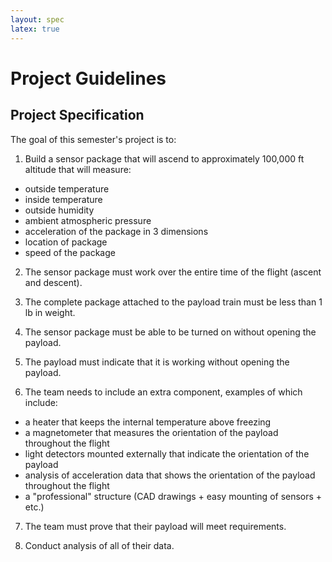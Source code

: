 ```yaml
---
layout: spec
latex: true
---
```


# Project Guidelines


## Project Specification

The goal of this semester's project is to:

1. Build a sensor package that will ascend to approximately 100,000 ft altitude that will measure:
- outside temperature
- inside temperature
- outside humidity
- ambient atmospheric pressure
- acceleration of the package in 3 dimensions
- location of package
- speed of the package

2. The sensor package must work over the entire time of the flight (ascent and descent). 

3. The complete package attached to the payload train must be less than 1 lb in weight.

4. The sensor package must be able to be turned on without opening the payload.

5. The payload must indicate that it is working without opening the payload.

6. The team needs to include an extra component, examples of which include:
- a heater that keeps the internal temperature above freezing
- a magnetometer that measures the orientation of the payload throughout the flight
- light detectors mounted externally that indicate the orientation of the payload
- analysis of acceleration data that shows the orientation of the payload throughout the flight
- a "professional" structure (CAD drawings + easy mounting of sensors + etc.)

7. The team must prove that their payload will meet requirements.

5. Conduct analysis of all of their data.

